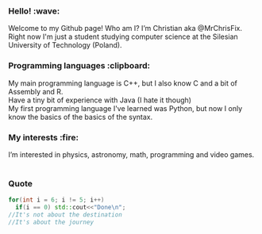 <h3> Hello! :wave: </h3>
Welcome to my Github page! Who am I? I’m Christian aka @MrChrisFix. Right now I'm just a student studying computer science at the Silesian University of Technology (Poland). <br>

<h3>Programming languages :clipboard:</h3>
My main programming language is C++, but I also know C and a bit of Assembly and R.<br>
Have a tiny bit of experience with Java (I hate it though) <br>
My first programming language I've learned was Python, but now I only know the basics of the basics of the syntax.

<h3> My interests :fire:</h3>
I’m interested in physics, astronomy, math, programming and video games. <br>
<br>
<h3>Quote</h3>

```cpp
for(int i = 6; i != 5; i++)
  if(i == 0) std::cout<<"Done\n";
//It's not about the destination  
//It's about the journey
```

<!---
MrChrisFix/MrChrisFix is a ✨ special ✨ repository because its `README.md` (this file) appears on your GitHub profile.
You can click the Preview link to take a look at your changes.
--->
